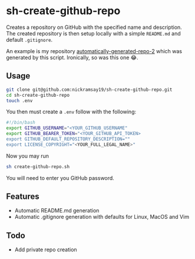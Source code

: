 # sh-create-github-repo

Creates a repository on GitHub with the specified name and description. The created repository is then setup locally with a simple `README.md` and default `.gitignore`.

An example is my repository [automatically-generated-repo-2](https://github.com/nickramsay19/automatically-generated-repo-2) which was generated by this script. Ironically, so was this one 😂.

## Usage
```sh
git clone git@github.com:nickramsay19/sh-create-github-repo.git
cd sh-create-github-repo
touch .env
```

You then must create a `.env` follow with the following:
```sh
#!/bin/bash
export GITHUB_USERNAME="<YOUR_GITHUB_USERNAME"
export GITHUB_BEARER_TOKEN="<YOUR_GITHUB_API_TOKEN>
export GITHUB_DEFAULT_REPOSITORY_DESCRIPTION=""
export LICENSE_COPYRIGHT="<YOUR_FULL_LEGAL_NAME>"
```

Now you may run
```sh
sh create-github-repo.sh
```

You will need to enter you GitHub password.

## Features
* Automatic README.md generation
* Automatic .gitignore generation with defaults for Linux, MacOS and Vim

## Todo
* Add private repo creation 
